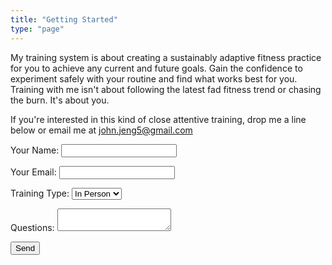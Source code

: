```yaml
---
title: "Getting Started"
type: "page"
---
```


My training system is about creating a sustainably adaptive fitness practice for you to achieve any current and future goals. Gain the confidence to experiment safely with your routine and find what works best for you. Training with me isn't about following the latest fad fitness trend or chasing the burn. It's about you.

If you're interested in this kind of close attentive training, drop me a line below or email me at <john.jeng5@gmail.com>

<form name="contact" method="POST" netlify>
  <p>
    <label>
      Your Name: <input type="text" name="name" />
    </label>
  </p>
  <p>
    <label>
      Your Email: <input type="email" name="email" />
    </label>
  </p>
  <p>
    <label>
      Training Type:
      <select name="training-type">
        <option value="in-person">In Person</option>
        <option value="hybrid">Hybrid</option>
        <option value="online">Online</option>
      </select>
    </label>
  </p>
  <p>
    <label>
      Questions: <textarea name="message" ></textarea>
    </label>
  </p>
  <p>
    <button type="submit">Send</button>
  </p>
</form>

